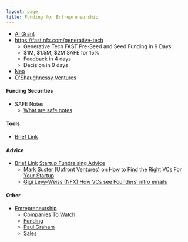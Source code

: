 ```yaml
---
layout: page
title: Funding for Entrepreneurship
---
```


* [AI Grant](https://aigrant.org/)
* https://fast.nfx.com/generative-tech
  * Generative Tech FAST Pre-Seed and Seed Funding in 9 Days
  * $1M, $1.5M, $2M SAFE for 15%
  * Feedback in 4 days
  * Decision in 9 days
* [Neo](http://neo.com)
* [O'Shaughnessy Ventures](https://www.osv.llc/)

#### Funding Securities
* SAFE Notes
  * [What are safe notes](https://kruzeconsulting.com/safe-notes/)

#### Tools
* [Brief Link](https://brieflink.com/)

#### Advice
* [Brief Link](https://brieflink.com/) [Startup Fundraising Advice](https://brieflink.com/startup-fundraising-advice)
  * [Mark Suster (Upfront Ventures) on How to Find the Right VCs For Your Startup](https://www.youtube.com/watch?v=MoLJqxWw6dA)
  * [Gigi Levy-Weiss (NFX) How VCs see Founders' intro emails](https://youtu.be/rJzIwHF1ylQ)


#### Other
* [Entrepreneurship](/entrepreneurship)
  * [Companies To Watch](/entrepreneurship/companies_to_watch)
  * [Funding](/entrepreneurship/funding)
  * [Paul Graham](/entrepreneurship/paul_graham)
  * [Sales](/entrepreneurship/sales)
